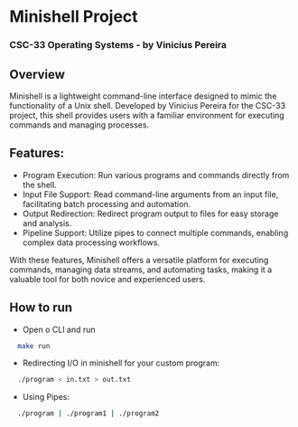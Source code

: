 # Minishell Project
### CSC-33 Operating Systems - by Vinicius Pereira

## Overview
Minishell is a lightweight command-line interface designed to mimic the functionality of a Unix shell. Developed by Vinicius Pereira for the CSC-33 project, this shell provides users with a familiar environment for executing commands and managing processes.

## Features:
- Program Execution: Run various programs and commands directly from the shell.
- Input File Support: Read command-line arguments from an input file, facilitating batch processing and automation.
- Output Redirection: Redirect program output to files for easy storage and analysis.
- Pipeline Support: Utilize pipes to connect multiple commands, enabling complex data processing workflows.
  
With these features, Minishell offers a versatile platform for executing commands, managing data streams, and automating tasks, making it a valuable tool for both novice and experienced users.

## How to run

- Open o CLI and run

```bash
  make run
```
- Redirecting I/O in minishell for your custom program:
```bash
  ./program < in.txt > out.txt
```
- Using Pipes:
```bash
  ./program | ./program1 | ./program2
```
  

